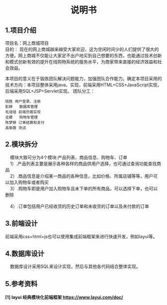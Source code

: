 # <center>说明书</center>
## 1.项目介绍
项目名：网上商城项目<br/>
目的：
  现在的网上商城越来越受大家欢迎，这为空闲时间少的人们提供了很大的方便。网上商城不仅能让大家足不出户地买到自己想要的东西，也能通过技术创新和模式创新有效的提升在线购物系统的服务水平，为商家带来直接的经济效益和社会效益。<br/>

  本项目的意义在于锻炼团队解决问题能力，加强团队合作能力。确定本项目采用的技术方向：本项目整体采用java、实现，前端采用HTML+CSS+JavaScript实现，后端采用SQL+JSP+Servlet实现。
团队分工：

    钱胜 用户登录、注册
    彭婷   数据库管理
    毛瑶瑶 前端页面实现
    全娜   购物车管理
    陈梦婷 订单结算和支付
    高紫薇 测试   

## 2.模块拆分
&nbsp;&nbsp;&nbsp;&nbsp;模块大致可分为4个模块:产品列表、商品信息、购物车、订单<br/>
&nbsp;&nbsp;&nbsp;&nbsp;1）.产品列表主要是展示各种各样的商品供用户选择，也可通过查询功能查找商品<br/>
&nbsp;&nbsp;&nbsp;&nbsp;2）.商品信息是介绍某一商品的各种信息，比如价格、所属店铺等等，用户可以加入购物车或者购买<br/>
&nbsp;&nbsp;&nbsp;&nbsp;3）.购物车即是用户加入购物车且未下单的所有商品，可以选择下单，也可以删除<br/><br/>
&nbsp;&nbsp;&nbsp;&nbsp;4）.订单包括用户已经收货的历史订单和未收货的订单以及未付款的订单<br/>


## 3.前端设计
前端采用css+html+js也可以使用集成前端框架来进行快速开发，例如layui等。<br/>


## 4.数据库设计
&nbsp;&nbsp;&nbsp;&nbsp;数据库设计采用SQL来设计实现，然后与其他各代码结合整体实现。


## 5.参考资料
#### [1] layui 经典模块化前端框架 https://www.layui.com/doc/

